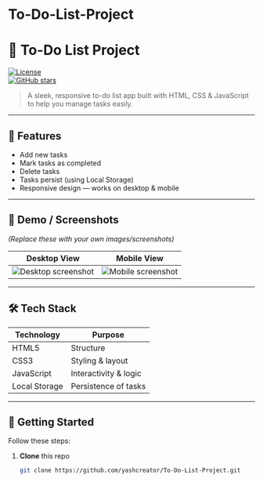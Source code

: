 # To-Do-List-Project
# 📝 To-Do List Project

[![License](https://img.shields.io/badge/license-MIT-blue.svg)](LICENSE)  
[![GitHub stars](https://img.shields.io/github/stars/yashcreator/To-Do-List-Project?style=social)](https://github.com/yashcreator/To-Do-List-Project/stargazers)

> A sleek, responsive to-do list app built with HTML, CSS & JavaScript to help you manage tasks easily.

---

## 🎯 Features

- Add new tasks  
- Mark tasks as completed  
- Delete tasks  
- Tasks persist (using Local Storage)  
- Responsive design — works on desktop & mobile  

---

## 📸 Demo / Screenshots

*(Replace these with your own images/screenshots)*

| Desktop View | Mobile View |
|--------------|--------------|
| ![Desktop screenshot](./path/to/your-desktop-screenshot.png) | ![Mobile screenshot](./path/to/your-mobile-screenshot.png) |

---

## 🛠️ Tech Stack

| Technology | Purpose |
|------------|---------|
| HTML5      | Structure |
| CSS3       | Styling & layout |
| JavaScript | Interactivity & logic |
| Local Storage | Persistence of tasks |

---

## 🧭 Getting Started

Follow these steps:

1. **Clone** this repo  
   ```bash
   git clone https://github.com/yashcreator/To-Do-List-Project.git

